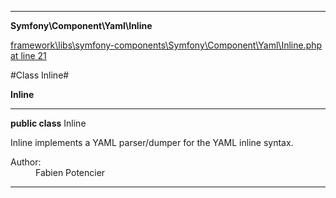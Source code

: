 

- - -

**Symfony\Component\Yaml\Inline**


<a href="https://github.com/JeyDotC/Hirudo/blob/master/framework/libs/symfony-components/Symfony/Component/Yaml/Inline.php#L21" target='_blank'>framework\libs\symfony-components\Symfony\Component\Yaml\Inline.php at line 21</a>

#Class Inline#

**Inline**




- - -

<p><strong>public  class</strong> <span>Inline</span></p>

<div class="comment" id="overview_description"><p>Inline implements a YAML parser/dumper for the YAML inline syntax.</p></div>

<dl>
<dt>Author:</dt>
<dd>Fabien Potencier <fabien@symfony.com></dd>
</dl>


- - -

